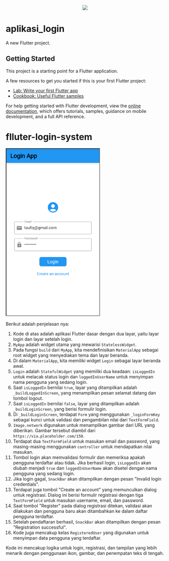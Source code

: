 <p align="center"><a href="https://github.com/taufiqalif" target="_blank"><img src="https://github.com/taufiqalif/Lab8Web/blob/master/img/taufiq.png" width="400"></a></p>

# aplikasi_login

A new Flutter project.

## Getting Started

This project is a starting point for a Flutter application.

A few resources to get you started if this is your first Flutter project:

- [Lab: Write your first Flutter app](https://docs.flutter.dev/get-started/codelab)
- [Cookbook: Useful Flutter samples](https://docs.flutter.dev/cookbook)

For help getting started with Flutter development, view the
[online documentation](https://docs.flutter.dev/), which offers tutorials,
samples, guidance on mobile development, and a full API reference.
# flluter-login-system

![01.png](img/01.png)

Berikut adalah penjelasan nya:

1. Kode di atas adalah aplikasi Flutter dasar dengan dua layar, yaitu layar login dan layar setelah login.
2. `MyApp` adalah widget utama yang mewarisi `StatelessWidget`.
3. Pada fungsi `build` dari `MyApp`, kita mendefinisikan `MaterialApp` sebagai root widget yang menyediakan tema dan layar beranda.
4. Di dalam `MaterialApp`, kita memiliki widget `Login` sebagai layar beranda awal.
5. `Login` adalah `StatefulWidget` yang memiliki dua keadaan: `isLoggedIn` untuk melacak status login dan `loggedInUserName` untuk menyimpan nama pengguna yang sedang login.
6. Saat `isLoggedIn` bernilai `true`, layar yang ditampilkan adalah `_buildLoggedInScreen`, yang menampilkan pesan selamat datang dan tombol logout.
7. Saat `isLoggedIn` bernilai `false`, layar yang ditampilkan adalah `_buildLoginScreen`, yang berisi formulir login.
8. Di `_buildLoginScreen`, terdapat `Form` yang menggunakan `_loginFormKey` sebagai kunci untuk validasi dan pengambilan nilai dari `TextFormField`.
9. `Image.network` digunakan untuk menampilkan gambar dari URL yang diberikan. Gambar tersebut diambil dari `https://via.placeholder.com/150`.
10. Terdapat dua `TextFormField` untuk masukan email dan password, yang masing-masing menggunakan `controller` untuk mendapatkan nilai masukan.
11. Tombol login akan memvalidasi formulir dan memeriksa apakah pengguna terdaftar atau tidak. Jika berhasil login, `isLoggedIn` akan diubah menjadi `true` dan `loggedInUserName` akan disetel dengan nama pengguna yang sedang login.
12. Jika login gagal, `SnackBar` akan ditampilkan dengan pesan "Invalid login credentials".
13. Terdapat juga tombol "Create an account" yang memunculkan dialog untuk registrasi. Dialog ini berisi formulir registrasi dengan tiga `TextFormField` untuk masukan username, email, dan password.
14. Saat tombol "Register" pada dialog registrasi ditekan, validasi akan dilakukan dan pengguna baru akan ditambahkan ke dalam daftar pengguna terdaftar.
15. Setelah pendaftaran berhasil, `SnackBar` akan ditampilkan dengan pesan "Registration successful".
16. Kode juga mencakup kelas `RegisteredUser` yang digunakan untuk menyimpan data pengguna yang terdaftar.

Kode ini mencakup logika untuk login, registrasi, dan tampilan yang lebih menarik dengan penggunaan ikon, gambar, dan penempatan teks di tengah.